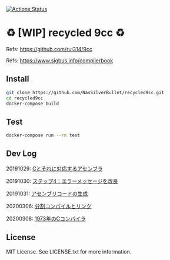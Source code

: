 [![Actions Status](https://github.com/NasSilverBullet/recycled9cc/workflows/Workflow/badge.svg)](https://github.com/NasSilverBullet/recycled9cc/actions)

# :recycle: [WIP] recycled 9cc :recycle:
Refs: <https://github.com/rui314/9cc>

Refs: <https://www.sigbus.info/compilerbook>

## Install

```sh
git clone https://github.com/NasSilverBullet/recycled9cc.git
cd recycled9cc
docker-compose build
```

## Test

```sh
docker-compose run --rm test
```

## Dev Log

20191029: [Cとそれに対応するアセンブラ](https://www.sigbus.info/compilerbook#c%E3%81%A8%E3%81%9D%E3%82%8C%E3%81%AB%E5%AF%BE%E5%BF%9C%E3%81%99%E3%82%8B%E3%82%A2%E3%82%BB%E3%83%B3%E3%83%96%E3%83%A9)

20191030: [ステップ4：エラーメッセージを改良](https://www.sigbus.info/compilerbook#%E3%82%B9%E3%83%86%E3%83%83%E3%83%974%E3%82%A8%E3%83%A9%E3%83%BC%E3%83%A1%E3%83%83%E3%82%BB%E3%83%BC%E3%82%B8%E3%82%92%E6%94%B9%E8%89%AF)

20191031: [アセンブリコードの生成](https://www.sigbus.info/compilerbook#%E3%82%A2%E3%82%BB%E3%83%B3%E3%83%96%E3%83%AA%E3%82%B3%E3%83%BC%E3%83%89%E3%81%AE%E7%94%9F%E6%88%90)

20200306: [分割コンパイルとリンク](https://www.sigbus.info/compilerbook#%E5%88%86%E5%89%B2%E3%82%B3%E3%83%B3%E3%83%91%E3%82%A4%E3%83%AB%E3%81%A8%E3%83%AA%E3%83%B3%E3%82%AF)

20200308: [1973年のCコンパイラ](https://www.sigbus.info/compilerbook#%E5%B9%B4%E3%81%AEc%E3%82%B3%E3%83%B3%E3%83%91%E3%82%A4%E3%83%A9)

## License

MIT License. See LICENSE.txt for more information.
